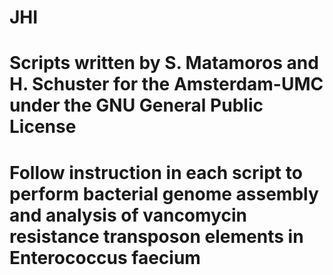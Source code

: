 # JHI

# Scripts written by S. Matamoros and H. Schuster for the Amsterdam-UMC under the GNU General Public License

# Follow instruction in each script to perform bacterial genome assembly and analysis of vancomycin resistance transposon elements in Enterococcus faecium
